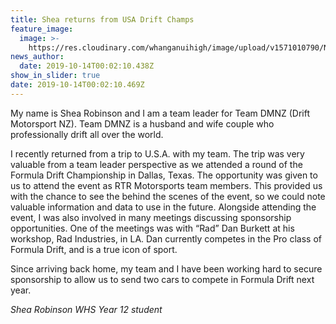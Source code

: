 ```yaml
---
title: Shea returns from USA Drift Champs
feature_image:
  image: >-
    https://res.cloudinary.com/whanganuihigh/image/upload/v1571010790/News/Shea_Robinson_03.png
news_author:
  date: 2019-10-14T00:02:10.438Z
show_in_slider: true
date: 2019-10-14T00:02:10.469Z
---
```

My name is Shea Robinson and I am a team leader for Team DMNZ (Drift Motorsport NZ). Team DMNZ is a husband and wife couple who professionally drift all over the world. 

I recently returned from a trip to U.S.A. with my team. The trip was very valuable from a team leader perspective as we attended a round of the Formula Drift Championship in Dallas, Texas. The opportunity was given to us to attend the event as RTR Motorsports team members. This provided us with the chance to see the behind the scenes of the event, so we could note valuable information and data to use in the future. Alongside attending the event, I was also involved in many meetings discussing sponsorship opportunities. One of the meetings was with “Rad” Dan Burkett at his workshop, Rad Industries, in LA. Dan currently competes in the Pro class of Formula Drift, and is a true icon of sport. 

Since arriving back home, my team and I have been working hard to secure sponsorship to allow us to send two cars to compete in Formula Drift next year.

_Shea Robinson
WHS Year 12 student_
